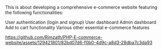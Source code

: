 This is about developing a comprehensive e-commerce website featuring the following functionalities:

User authentication (login and signup)
User dashboard
Admin dashboard
Add to cart functionality
Various other essential e-commerce features



https://github.com/Rimzath/PHP-E-commerce-website/assets/129421801/82bd07d6-f0b0-4d9c-a8d3-28dba7c3da93

